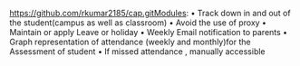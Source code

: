 https://github.com/rkumar2185/cap.gitModules:
•	Track down  in and out of the  student(campus as well as classroom)
•	Avoid the use of proxy 
•	Maintain  or apply Leave or holiday 
•	Weekly Email notification to parents
•	Graph representation of attendance (weekly and monthly)for the Assessment of student
•	If missed attendance , manually accessible 
